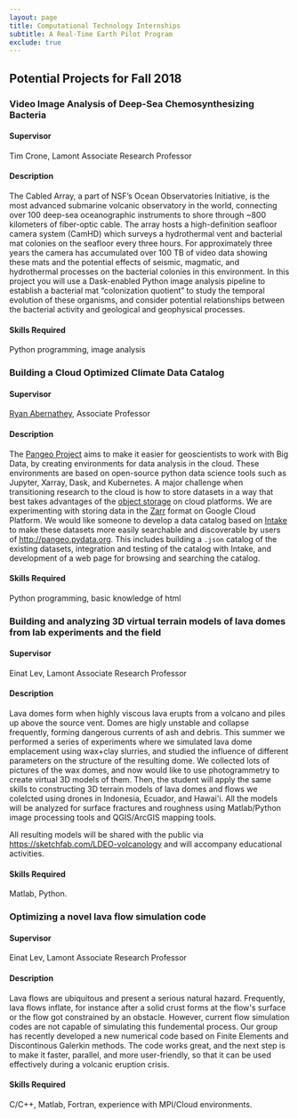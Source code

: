 ```yaml
---
layout: page
title: Computational Technology Internships
subtitle: A Real-Time Earth Pilot Program
exclude: true
---
```


## Potential Projects for Fall 2018

### Video Image Analysis of Deep-Sea Chemosynthesizing Bacteria

#### Supervisor
Tim Crone, Lamont Associate Research Professor

#### Description
The Cabled Array, a part of NSF’s Ocean Observatories Initiative, is the most advanced submarine volcanic observatory in the world, connecting over 100 deep-sea oceanographic instruments to shore through ~800 kilometers of fiber-optic cable. The array hosts a high-definition seafloor camera system (CamHD) which surveys a hydrothermal vent and bacterial mat colonies on the seafloor every three hours. For approximately three years the camera has accumulated over 100 TB of video data showing these mats and the potential effects of seismic, magmatic, and hydrothermal processes on the bacterial colonies in this environment. In this project you will use a Dask-enabled Python image analysis pipeline to establish a bacterial mat “colonization quotient” to study the temporal evolution of these organisms, and consider potential relationships between the bacterial activity and geological and geophysical processes.

#### Skills Required
Python programming, image analysis


### Building a Cloud Optimized Climate Data Catalog

#### Supervisor
[Ryan Abernathey](https://rabernat.github.io/), Associate Professor

#### Description
The [Pangeo Project](http://pangeo-data.org) aims to make it easier for geoscientists to work with Big Data, by creating environments for data analysis in the cloud. 
These environments are based on open-source python data science tools such as Jupyter, Xarray, Dask, and Kubernetes.
A major challenge when transitioning research to the cloud is how to store datasets in a way that best takes advantages of the [object storage](https://en.wikipedia.org/wiki/Object_storage) on cloud platforms.
We are experimenting with storing data in the [Zarr](http://zarr.readthedocs.io/) format on Google Cloud Platform.
We would like someone to develop a data catalog based on [Intake](https://intake.readthedocs.io/en/latest/) to make these datasets more easily searchable and discoverable by users of <http://pangeo.pydata.org>.
This includes building a `.json` catalog of the existing datasets, integration and testing of the catalog with Intake, and development of a web page for browsing and searching the catalog.

#### Skills Required
Python programming, basic knowledge of html

### Building and analyzing 3D virtual terrain models of lava domes from lab experiments and the field

#### Supervisor
Einat Lev, Lamont Associate Research Professor

#### Description
Lava domes form when highly viscous lava erupts from a volcano and piles up above the source vent. Domes are higly unstable and collapse frequently, forming dangerous currents of ash and debris. This summer we performed a series of experiments where we simulated lava dome emplacement using wax+clay slurries, and studied the influence of different parameters on the structure of the resulting dome. We collected lots of pictures of the wax domes, and now would like to use photogrammetry to create virtual 3D models of them. Then, the student will apply the same skills to constructing 3D terrain models of lava domes and flows we colelcted using drones in Indonesia, Ecuador, and Hawai'i. All the models will be analyzed for surface fractures and roughness using Matlab/Python image processing tools and QGIS/ArcGIS mapping tools. 

All resulting models will be shared with the public via https://sketchfab.com/LDEO-volcanology and will accompany educational activities. 

#### Skills Required
Matlab, Python.  


### Optimizing a novel lava flow simulation code

#### Supervisor
Einat Lev, Lamont Associate Research Professor

#### Description
Lava flows are ubiquitous and present a serious natural hazard. Frequently, lava flows inflate, for instance after a solid crust forms at the flow's surface or the flow got constrained by an obstacle. However, current flow simulation codes are not capable of simulating this fundemental process. Our group has recently developed a new numerical code based on Finite Elements and Discontinous Galerkin methods. The code works great, and the next step is to make it faster, parallel, and more user-friendly, so that it can be used effectively during a volcanic eruption crisis.

#### Skills Required
C/C++, Matlab, Fortran, experience with MPI/Cloud environments.

  
